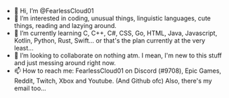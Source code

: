 - 👋 Hi, I’m @FearlessCloud01
- 👀 I’m interested in coding, unusual things, linguistic languages, cute things, reading and lazying around.
- 🌱 I’m currently learning C, C++, C#, CSS, Go, HTML, Java, Javascript, Kotlin, Python, Rust, Swift... or that's the plan currently at the very least...
- 💞️ I’m looking to collaborate on nothing atm. I mean, I'm new to this stuff and just messing around right now.
- 📫 How to reach me: FearlessCloud01 on Discord (#9708), Epic Games, Reddit, Twitch, Xbox and Youtube. (And Github ofc) Also, there's my email too...

<!---
FearlessCloud01/FearlessCloud01 is a ✨ special ✨ repository because its `README.md` (this file) appears on your GitHub profile.
You can click the Preview link to take a look at your changes.
--->
